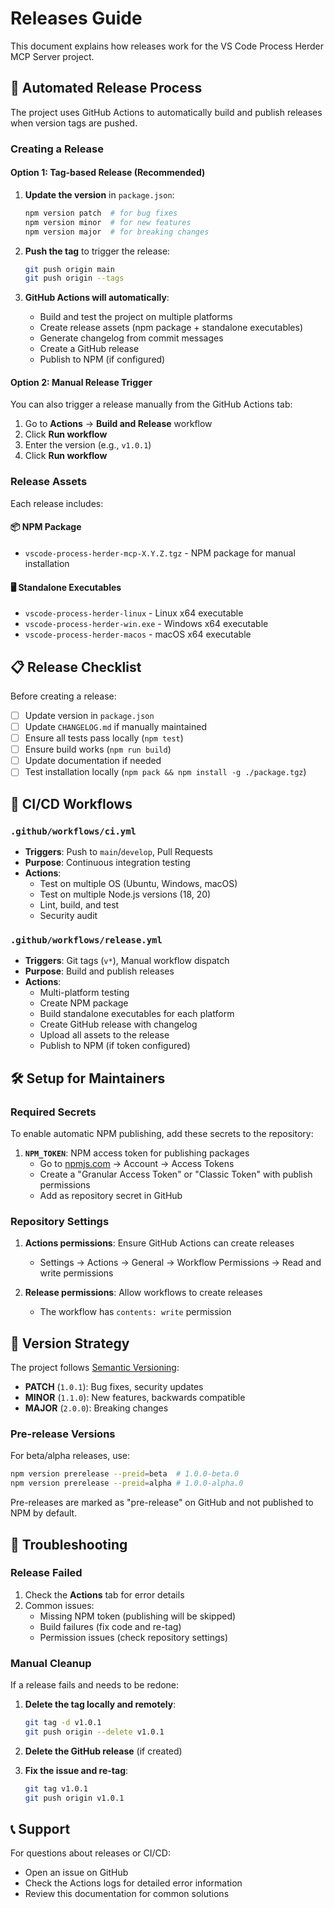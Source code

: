 # Releases Guide

This document explains how releases work for the VS Code Process Herder MCP Server project.

## 🚀 Automated Release Process

The project uses GitHub Actions to automatically build and publish releases when version tags are pushed.

### Creating a Release

#### Option 1: Tag-based Release (Recommended)

1. **Update the version** in `package.json`:

   ```bash
   npm version patch  # for bug fixes
   npm version minor  # for new features
   npm version major  # for breaking changes
   ```

2. **Push the tag** to trigger the release:

   ```bash
   git push origin main
   git push origin --tags
   ```

3. **GitHub Actions will automatically**:
   - Build and test the project on multiple platforms
   - Create release assets (npm package + standalone executables)
   - Generate changelog from commit messages
   - Create a GitHub release
   - Publish to NPM (if configured)

#### Option 2: Manual Release Trigger

You can also trigger a release manually from the GitHub Actions tab:

1. Go to **Actions** → **Build and Release** workflow
2. Click **Run workflow**
3. Enter the version (e.g., `v1.0.1`)
4. Click **Run workflow**

### Release Assets

Each release includes:

#### 📦 NPM Package

- `vscode-process-herder-mcp-X.Y.Z.tgz` - NPM package for manual installation

#### 🖥️ Standalone Executables

- `vscode-process-herder-linux` - Linux x64 executable
- `vscode-process-herder-win.exe` - Windows x64 executable
- `vscode-process-herder-macos` - macOS x64 executable

## 📋 Release Checklist

Before creating a release:

- [ ] Update version in `package.json`
- [ ] Update `CHANGELOG.md` if manually maintained
- [ ] Ensure all tests pass locally (`npm test`)
- [ ] Ensure build works (`npm run build`)
- [ ] Update documentation if needed
- [ ] Test installation locally (`npm pack && npm install -g ./package.tgz`)

## 🔧 CI/CD Workflows

### `.github/workflows/ci.yml`

- **Triggers**: Push to `main`/`develop`, Pull Requests
- **Purpose**: Continuous integration testing
- **Actions**:
  - Test on multiple OS (Ubuntu, Windows, macOS)
  - Test on multiple Node.js versions (18, 20)
  - Lint, build, and test
  - Security audit

### `.github/workflows/release.yml`

- **Triggers**: Git tags (`v*`), Manual workflow dispatch
- **Purpose**: Build and publish releases
- **Actions**:
  - Multi-platform testing
  - Create NPM package
  - Build standalone executables for each platform
  - Create GitHub release with changelog
  - Upload all assets to the release
  - Publish to NPM (if token configured)

## 🛠️ Setup for Maintainers

### Required Secrets

To enable automatic NPM publishing, add these secrets to the repository:

1. **`NPM_TOKEN`**: NPM access token for publishing packages
   - Go to [npmjs.com](https://npmjs.com) → Account → Access Tokens
   - Create a "Granular Access Token" or "Classic Token" with publish permissions
   - Add as repository secret in GitHub

### Repository Settings

1. **Actions permissions**: Ensure GitHub Actions can create releases
   - Settings → Actions → General → Workflow Permissions → Read and write permissions

2. **Release permissions**: Allow workflows to create releases
   - The workflow has `contents: write` permission

## 📖 Version Strategy

The project follows [Semantic Versioning](https://semver.org/):

- **PATCH** (`1.0.1`): Bug fixes, security updates
- **MINOR** (`1.1.0`): New features, backwards compatible
- **MAJOR** (`2.0.0`): Breaking changes

### Pre-release Versions

For beta/alpha releases, use:

```bash
npm version prerelease --preid=beta  # 1.0.0-beta.0
npm version prerelease --preid=alpha # 1.0.0-alpha.0
```

Pre-releases are marked as "pre-release" on GitHub and not published to NPM by default.

## 🐛 Troubleshooting

### Release Failed

1. Check the **Actions** tab for error details
2. Common issues:
   - Missing NPM token (publishing will be skipped)
   - Build failures (fix code and re-tag)
   - Permission issues (check repository settings)

### Manual Cleanup

If a release fails and needs to be redone:

1. **Delete the tag locally and remotely**:

   ```bash
   git tag -d v1.0.1
   git push origin --delete v1.0.1
   ```

2. **Delete the GitHub release** (if created)

3. **Fix the issue and re-tag**:

   ```bash
   git tag v1.0.1
   git push origin v1.0.1
   ```

## 📞 Support

For questions about releases or CI/CD:

- Open an issue on GitHub
- Check the Actions logs for detailed error information
- Review this documentation for common solutions 
 
